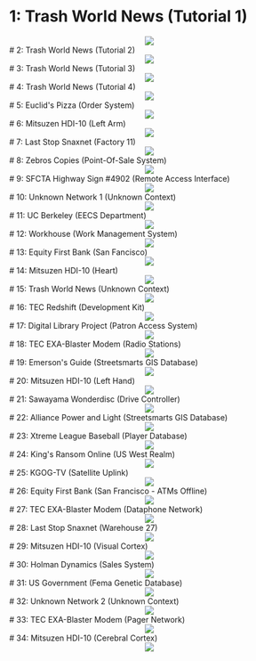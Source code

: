 # 1: Trash World News (Tutorial 1)

<div align="center"><img src="01-trash-world-news-tutorial-1/EXAPUNKS - TRASH WORLD NEWS (4, 3, 2, 2023-12-01-13-00-26).gif" /></div>
# 2: Trash World News (Tutorial 2)

<div align="center"><img src="02-trash-world-news-tutorial-2/EXAPUNKS - TRASH WORLD NEWS (7, 6, 2, 2023-12-01-13-00-38).gif" /></div>
# 3: Trash World News (Tutorial 3)

<div align="center"><img src="03-trash-world-news-tutorial-3/EXAPUNKS - TRASH WORLD NEWS (9, 13, 4, 2023-12-01-13-00-51).gif" /></div>
# 4: Trash World News (Tutorial 4)

<div align="center"><img src="04-trash-world-news-tutorial-4/EXAPUNKS - TRASH WORLD NEWS (307, 10, 2, 2023-12-01-22-12-58).gif" /></div>
# 5: Euclid's Pizza (Order System)

<div align="center"><img src="05-euclids-pizza-order-system/EXAPUNKS - Euclid's Pizza (24, 13, 1, 2023-12-01-13-01-50).gif" /></div>
# 6: Mitsuzen HDI-10 (Left Arm)

<div align="center"><img src="06-mitsuzen-hdi-10-left-arm/EXAPUNKS - Mitsuzen HDI-10 (196, 26, 6, 2023-12-01-13-04-27).gif" /></div>
# 7: Last Stop Snaxnet (Factory 11)

<div align="center"><img src="07-last-stop-snaxnet-factory-11/EXAPUNKS - Last Stop SNAXNET (31, 11, 2, 2023-12-01-13-05-18).gif" /></div>
# 8: Zebros Copies (Point-Of-Sale System)

<div align="center"><img src="08-zebros-copies-point-of-sale-system/EXAPUNKS - Zebros Copies (74, 31, 4, 2023-12-01-13-05-46).gif" /></div>
# 9: SFCTA Highway Sign #4902 (Remote Access Interface)

<div align="center"><img src="09-sfcta-highway-sign-4902-remote-access-interface/EXAPUNKS - SFCTA Highway Sign #4902 (140, 15, 4, 2023-12-01-13-06-11).gif" /></div>
# 10: Unknown Network 1 (Unknown Context)

<div align="center"><img src="10-unknown-network-1-unknown-context/EXAPUNKS - UNKNOWN NETWORK 1 (19, 36, 28, 2023-12-01-13-06-44).gif" /></div>
# 11: UC Berkeley (EECS Department)

<div align="center"><img src="11-uc-berkeley-eecs-department/EXAPUNKS - UC Berkeley (157, 50, 7, 2023-12-01-13-07-30).gif" /></div>
# 12: Workhouse (Work Management System)

<div align="center"><img src="12-workhouse-work-management-system/EXAPUNKS - WorkHouse (413, 32, 3, 2023-12-01-22-07-55).gif" /></div>
# 13: Equity First Bank (San Fancisco)

<div align="center"><img src="13-equity-first-bank-san-fancisco/EXAPUNKS - Equity First Bank (3015, 25, 10, 2023-12-01-13-09-40).gif" /></div>
# 14: Mitsuzen HDI-10 (Heart)

<div align="center"><img src="14-mitsuzen-hdi-10-heart/EXAPUNKS - Mitsuzen HDI-10 (88, 31, 7, 2023-12-01-13-10-33).gif" /></div>
# 15: Trash World News (Unknown Context)

<div align="center"><img src="15-trash-world-news-unknown-context/EXAPUNKS - TRASH WORLD NEWS (810, 27, 4, 2023-12-01-13-11-13).gif" /></div>
# 16: TEC Redshift (Development Kit)

<div align="center"><img src="16-tec-redshift-development-kit/EXAPUNKS - TEC Redshift™ (4972, 22, 7, 2023-12-01-13-13-28).gif" /></div>
# 17: Digital Library Project (Patron Access System)

<div align="center"><img src="17-digital-library-project-patron-access-system/EXAPUNKS - Digital Library Project (345, 39, 74, 2023-12-01-13-17-57).gif" /></div>
# 18: TEC EXA-Blaster Modem (Radio Stations)

<div align="center"><img src="18-tec-exa-blaster-modem-radio-stations/EXAPUNKS - TEC EXA-Blaster™ Modem (493, 60, 19, 2023-12-01-13-19-00).gif" /></div>
# 19: Emerson's Guide (Streetsmarts GIS Database)

<div align="center"><img src="19-emersons-guide-streetsmarts-gis-database/EXAPUNKS - Emerson's Guide (50, 43, 6, 2023-12-01-13-20-49).gif" /></div>
# 20: Mitsuzen HDI-10 (Left Hand)

<div align="center"><img src="20-mitsuzen-hdi-10-left-hand/EXAPUNKS - Mitsuzen HDI-10 (155, 24, 114, 2023-12-01-13-22-01).gif" /></div>
# 21: Sawayama Wonderdisc (Drive Controller)

<div align="center"><img src="21-sawayama-wonderdisc-drive-controller/EXAPUNKS - Sawayama WonderDisc (7293, 67, 64, 2023-12-01-13-25-45).gif" /></div>
# 22: Alliance Power and Light (Streetsmarts GIS Database)

<div align="center"><img src="22-alliance-power-and-light-streetsmarts-gis-database/EXAPUNKS - Alliance Power and Light (61, 55, 36, 2023-12-01-13-27-35).gif" /></div>
# 23: Xtreme League Baseball (Player Database)

<div align="center"><img src="23-xtreme-league-baseball-player-database/EXAPUNKS - Xtreme League Baseball (239, 55, 2, 2023-12-01-13-28-40).gif" /></div>
# 24: King's Ransom Online (US West Realm)

<div align="center"><img src="24-kings-ransom-online-us-west-realm/EXAPUNKS - King's Ransom Online (63, 57, 32, 2023-12-01-13-29-39).gif" /></div>
# 25: KGOG-TV (Satellite Uplink)

<div align="center"><img src="25-kgog-tv-satellite-uplink/EXAPUNKS - KGOG-TV (620, 94, 9, 2023-12-01-13-31-07).gif" /></div>
# 26: Equity First Bank (San Francisco - ATMs Offline)

<div align="center"><img src="26-equity-first-bank-san-francisco-atms-offline/EXAPUNKS - Equity First Bank (110, 55, 6, 2023-12-01-13-32-05).gif" /></div>
# 27: TEC EXA-Blaster Modem (Dataphone Network)

<div align="center"><img src="27-tec-exa-blaster-modem-dataphone-network/EXAPUNKS - TEC EXA-Blaster™ Modem (2057, 66, 34, 2023-12-01-13-34-17).gif" /></div>
# 28: Last Stop Snaxnet (Warehouse 27)

<div align="center"><img src="28-last-stop-snaxnet-warehouse-27/EXAPUNKS - Last Stop SNAXNET (373, 99, 27, 2023-12-01-13-37-59).gif" /></div>
# 29: Mitsuzen HDI-10 (Visual Cortex)

<div align="center"><img src="29-mitsuzen-hdi-10-visual-cortex/EXAPUNKS - Mitsuzen HDI-10 (512, 66, 15, 2023-12-01-13-39-00).gif" /></div>
# 30: Holman Dynamics (Sales System)

<div align="center"><img src="30-holman-dynamics-sales-system/EXAPUNKS - Holman Dynamics (6410, 78, 7, 2023-12-01-13-40-44).gif" /></div>
# 31: US Government (Fema Genetic Database)

<div align="center"><img src="31-us-government-fema-genetic-database/EXAPUNKS - U.S. Government (1300, 116, 43, 2023-12-01-13-46-44).gif" /></div>
# 32: Unknown Network 2 (Unknown Context)

<div align="center"><img src="32-unknown-network-2-unknown-context/EXAPUNKS - UNKNOWN NETWORK 2 (437, 49, 85, 2023-12-01-13-51-08).gif" /></div>
# 33: TEC EXA-Blaster Modem (Pager Network)

<div align="center"><img src="33-tec-exa-blaster-modem-pager-network/EXAPUNKS - TEC EXA-Blaster™ Modem (1117, 64, 26, 2023-12-01-13-53-40).gif" /></div>
# 34: Mitsuzen HDI-10 (Cerebral Cortex)

<div align="center"><img src="34-mitsuzen-hdi-10-cerebral-cortex/EXAPUNKS - Mitsuzen HDI-10 (778, 116, 18, 2023-12-01-13-56-03).gif" /></div>
